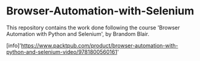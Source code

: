 # Browser-Automation-with-Selenium
This repository contains the work done following the course 'Browser Automation with Python and Selenium', by Brandom Blair.

[info]'https://www.packtpub.com/product/browser-automation-with-python-and-selenium-video/9781800560161'
